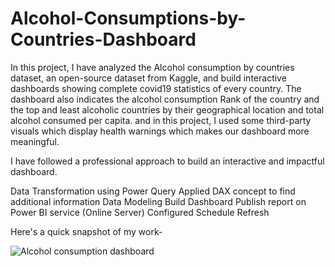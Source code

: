 # Alcohol-Consumptions-by-Countries-Dashboard

In this project, I have analyzed the Alcohol consumption by countries dataset, an open-source dataset from Kaggle, and build interactive dashboards showing complete covid19 statistics of every country. The dashboard also indicates the alcohol consumption Rank of the country and the top and least alcoholic countries by their geographical location and total alcohol consumed per capita. and in this project, I used some third-party visuals which display health warnings which makes our dashboard more meaningful.

I have followed a professional approach to build an interactive and impactful dashboard.

Data Transformation using Power Query 
Applied DAX concept to find additional information 
Data Modeling 
Build Dashboard 
Publish report on Power BI service (Online Server) 
Configured Schedule Refresh

Here's a quick snapshot of my work-

![Alcohol consumption dashboard](https://user-images.githubusercontent.com/64730394/178151194-1e74b010-65ca-47d5-99b3-28a0b4ff6238.jpg)
